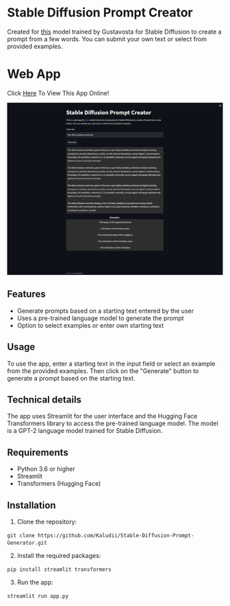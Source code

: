 
# Stable Diffusion Prompt Creator

Created for [this](https://huggingface.co/Gustavosta/MagicPrompt-Stable-Diffusion) model trained by Gustavosta for Stable Diffusion to create a prompt from a few words. You can submit your own text or select from provided examples.

# Web App
Click [Here](https://kaludii-stable-diffusion-prompt-generator-app-z5du1i.streamlit.app/ "Here") To View This App Online!

![Image](https://github.com/Kaludii/Stable-Diffusion-Prompt-Generator/blob/main/images/Stable-Diff-Prompt-Gen.png?raw=true)

## Features

-   Generate prompts based on a starting text entered by the user
-   Uses a pre-trained language model to generate the prompt
-   Option to select examples or enter own starting text

## Usage

To use the app, enter a starting text in the input field or select an example from the provided examples. Then click on the "Generate" button to generate a prompt based on the starting text.

## Technical details

The app uses Streamlit for the user interface and the Hugging Face Transformers library to access the pre-trained language model. The model is a GPT-2 language model trained for Stable Diffusion.

## Requirements

-   Python 3.6 or higher
-   Streamlit
-   Transformers (Hugging Face)

## Installation

1.  Clone the repository:

`git clone https://github.com/Kaludii/Stable-Diffusion-Prompt-Generator.git` 

2.  Install the required packages:

`pip install streamlit transformers` 

3.  Run the app:

`streamlit run app.py`
